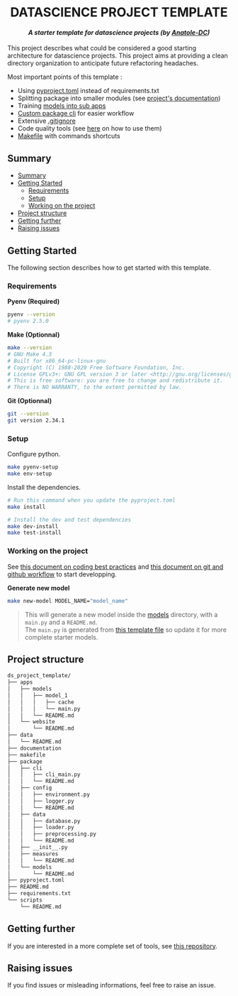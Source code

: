 <h1 align="center">DATASCIENCE PROJECT TEMPLATE</h1>

_<h4 align="center">A starter template for datascience projects (by [Anatole-DC](https://github.com/Anatole-DC))</h4>_

This project describes what could be considered a good starting architecture for datascience projects. This project aims at providing a clean directory organization to anticipate future refactoring headaches.

Most important points of this template :
- Using [pyproject.toml](pyproject.toml) instead of requirements.txt
- Splitting package into smaller modules (see [project's documentation](/documentation/README.md))
- Training [models into sub apps](/apps/models/README.md)
- [Custom package cli](/package/cli/README.md) for easier workflow
- Extensive [.gitignore](.gitignore)
- Code quality tools (see [here](/documentation/best_practices.md#code-quality) on how to use them)
- [Makefile](Makefile) with commands shortcuts

## Summary

- [Summary](#summary)
- [Getting Started](#getting-started)
  - [Requirements](#requirements)
  - [Setup](#setup)
  - [Working on the project](#working-on-the-project)
- [Project structure](#project-structure)
- [Getting further](#getting-further)
- [Raising issues](#raising-issues)

## Getting Started

The following section describes how to get started with this template.

### Requirements

**Pyenv (Required)**

```bash
pyenv --version
# pyenv 2.5.0
```

**Make (Optionnal)**

```bash
make --version
# GNU Make 4.3
# Built for x86_64-pc-linux-gnu
# Copyright (C) 1988-2020 Free Software Foundation, Inc.
# License GPLv3+: GNU GPL version 3 or later <http://gnu.org/licenses/gpl.html>
# This is free software: you are free to change and redistribute it.
# There is NO WARRANTY, to the extent permitted by law.
```

**Git (Optionnal)**

```bash
git --version
git version 2.34.1
```

### Setup

Configure python.

```bash
make pyenv-setup
make env-setup
```

Install the dependencies.

```bash
# Run this command when you update the pyproject.toml
make install

# Install the dev and test dependencies
make dev-install
make test-install
```

### Working on the project

See [this document on coding best practices](/documentation/best_practices.md) and [this document on git and github workflow](/documentation/git_github_workflow.md) to start developping.

**Generate new model**

```bash
make new-model MODEL_NAME="model_name"
```

> This will generate a new model inside the [models](/apps/models/) directory, with a `main.py` and a `README.md`.  
> The `main.py` is generated from [this template file](/assets/templates/model_template.py) so update it for more complete starter models.

## Project structure

```bash
ds_project_template/
├── apps
│   ├── models
│   │   ├── model_1
│   │   │   ├── cache
│   │   │   └── main.py
│   │   └── README.md
│   └── website
│       └── README.md
├── data
│   └── README.md
├── documentation
├── makefile
├── package
│   ├── cli
│   │   ├── cli_main.py
│   │   └── README.md
│   ├── config
│   │   ├── environment.py
│   │   ├── logger.py
│   │   └── README.md
│   ├── data
│   │   ├── database.py
│   │   ├── loader.py
│   │   ├── preprocessing.py
│   │   └── README.md
│   ├── __init__.py
│   ├── measures
│   │   └── README.md
│   └── models
│       └── README.md
├── pyproject.toml
├── README.md
├── requirements.txt
└── scripts
    └── README.md
```

## Getting further

If you are interested in a more complete set of tools, see [this repository](https://github.com/Anatole-DC/template_python).

## Raising issues

If you find issues or misleading informations, feel free to raise an issue.
